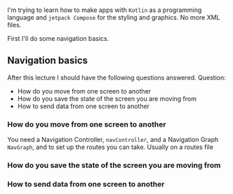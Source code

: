 ```toc
```

I'm trying to learn how to make apps with `Kotlin` as a programming language and `jetpack Compose` for the styling and graphics. No more XML files.

First I'll do some navigation basics.

## Navigation basics

After this lecture I should have the following questions answered.
Question:
- How do you move from one screen to another
- How do you save the state of the screen you are moving from
- How to send data from one screen to another


### How do you move from one screen to another
You need a Navigation Controller, `navController`, and a Navigation Graph `NavGraph`, and to set up the routes you can take. Usually on a routes file

### How do you save the state of the screen you are moving from


### How to send data from one screen to another


